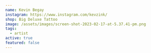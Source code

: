 ```yaml
---
name: Kevin Begay
instagram: https://www.instagram.com/kevzink/
shop: Big Deluxe Tattoo
image: /assets/images/screen-shot-2023-02-17-at-5.37.41-pm.png
tags:
  - artist
active: true
featured: false
---
```

